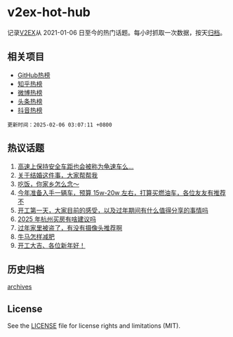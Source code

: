 # v2ex-hot-hub

 记录[V2EX](https://www.v2ex.com/)从 2021-01-06 日至今的热门话题。每小时抓取一次数据，按天[归档](archives)。
 
 ## 相关项目

- [GitHub热榜](https://github.com/snaildev/github-hot-hub)
- [知乎热榜](https://github.com/snaildev/zhihu-hot-hub)
- [微博热榜](https://github.com/snaildev/weibo-hot-hub)
- [头条热榜](https://github.com/snaildev/toutiao-hot-hub)
- [抖音热榜](https://github.com/snaildev/douyin-hot-hub)


 `更新时间：2025-02-06 03:07:11 +0800`

## 热议话题

1. [高速上保持安全车距也会被称为龟速车么...](https://www.v2ex.com/t/1108942)
1. [关于结婚这件事，大家帮帮我](https://www.v2ex.com/t/1109072)
1. [吃饭，你家乡怎么念～](https://www.v2ex.com/t/1108928)
1. [今年准备入手一辆车，预算 15w-20w 左右，打算买燃油车，各位友友有推荐不](https://www.v2ex.com/t/1109056)
1. [开工第一天，大家目前的感受，以及过年期间有什么值得分享的事情吗](https://www.v2ex.com/t/1108923)
1. [2025 年杭州买房有啥建议吗](https://www.v2ex.com/t/1108999)
1. [过年家里被盗了，有没有摄像头推荐啊](https://www.v2ex.com/t/1108927)
1. [牛马怎样减肥](https://www.v2ex.com/t/1108934)
1. [开工大吉、各位新年好！](https://www.v2ex.com/t/1108924)

## 历史归档

[archives](archives)

## License

See the [LICENSE](LICENSE) file for license rights and limitations (MIT).
